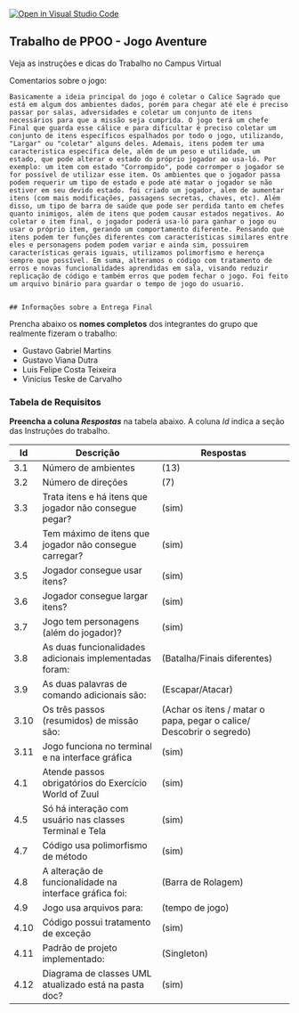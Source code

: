[![Open in Visual Studio Code](https://classroom.github.com/assets/open-in-vscode-c66648af7eb3fe8bc4f294546bfd86ef473780cde1dea487d3c4ff354943c9ae.svg)](https://classroom.github.com/online_ide?assignment_repo_id=8181026&assignment_repo_type=AssignmentRepo)
## Trabalho de PPOO - Jogo Aventure

Veja as instruções e dicas do Trabalho no Campus Virtual

Comentarios sobre o jogo:

    Basicamente a ideia principal do jogo é coletar o Calice Sagrado que está em algum dos ambientes dados, porém para chegar até ele é preciso passar por salas, adversidades e coletar um conjunto de itens necessários para que a missão seja cumprida. O jogo terá um chefe Final que guarda esse cálice e para dificultar é preciso coletar um conjunto de itens específicos espalhados por todo o jogo, utilizando, "Largar" ou "coletar" alguns deles. Ademais, itens podem ter uma caracteristica específica dele, além de um peso e utilidade, um estado, que pode alterar o estado do próprio jogador ao usa-ló. Por exemplo: um item com estado "Corrompido", pode corromper o jogador se for possível de utilizar esse item. Os ambientes que o jogador passa podem requerir um tipo de estado e pode até matar o jogador se não estiver em seu devido estado. foi criado um jogador, alem de aumentar itens (com mais modificações, passagens secretas, chaves, etc). Além disso, um tipo de barra de saúde que pode ser perdida tanto em chefes quanto inimigos, além de itens que podem causar estados negativos. Ao coletar o item final, o jogador poderá usa-ló para ganhar o jogo ou usar o próprio item, gerando um comportamento diferente. Pensando que itens podem ter funções diferentes com características similares entre eles e personagens podem podem variar e ainda sim, possuirem características gerais iguais, utilizamos polimorfismo e herença sempre que possível. Em suma, alteramos o código com tratamento de erros e novas funcionalidades aprendidas em sala, visando reduzir replicação de código e também erros que podem fechar o jogo. Foi feito um arquivo binário para guardar o tempo de jogo do usuario.

    
    ## Informações sobre a Entrega Final

Prencha abaixo os **nomes completos** dos integrantes do grupo que realmente fizeram o trabalho:

- Gustavo Gabriel Martins
- Gustavo Viana Dutra
- Luis Felipe Costa Teixeira
- Vinicius Teske de Carvalho

### Tabela de Requisitos

**Preencha a coluna _Respostas_** na tabela abaixo.
A coluna _Id_ indica a seção das Instruções do trabalho.


|  Id |  Descrição                                              | Respostas    | 
|-----|---------------------------------------------------------|--------------|
| 3.1 | Número de ambientes                                     | (13) |
| 3.2 | Número de direções                                      | (7) |
| 3.3 | Trata itens e há itens que jogador não consegue pegar?  | (sim)    |
| 3.4 | Tem máximo de itens que jogador não consegue carregar?  | (sim)    |
| 3.5 | Jogador consegue usar itens?                            | (sim)    |
| 3.6 | Jogador consegue largar itens?                          | (sim)    |
| 3.7 | Jogo tem personagens (além do jogador)?                 | (sim)    |
| 3.8 | As duas funcionalidades adicionais implementadas foram: | (Batalha/Finais diferentes)  |
| 3.9 | As duas palavras de comando adicionais são:             | (Escapar/Atacar)  |
| 3.10| Os três passos (resumidos) de missão são:               | (Achar os itens / matar o papa, pegar o calice/ Descobrir o segredo)  |
| 3.11| Jogo funciona no terminal e na interface gráfica        | (sim)    |
| 4.1 | Atende passos obrigatórios do Exercício World of Zuul   | (sim)    |
| 4.5 | Só há interação com usuário nas classes Terminal e Tela | (sim)    |
| 4.7 | Código usa polimorfismo de método                       | (sim)    |
| 4.8 | A alteração de funcionalidade na interface gráfica foi: | (Barra de Rolagem)    |
| 4.9 | Jogo usa arquivos para:                                 | (tempo de jogo)    |
| 4.10| Código possui tratamento de exceção                     | (sim)    |
| 4.11| Padrão de projeto implementado:                         | (Singleton)    |
| 4.12| Diagrama de classes UML atualizado está na pasta doc?   | (sim)    |

